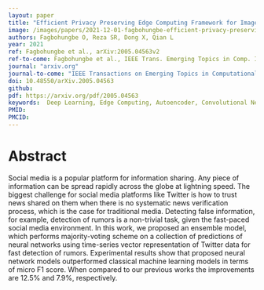 ```yaml
---
layout: paper
title: "Efficient Privacy Preserving Edge Computing Framework for Image Classification"
image: /images/papers/2021-12-01-fagbohungbe-efficient-privacy-preserving-edge.png
authors: Fagbohungbe O, Reza SR, Dong X, Qian L
year: 2021
ref: Fagbohungbe et al., arXiv:2005.04563v2
ref-to-come: Fagbohungbe et al., IEEE Trans. Emerging Topics in Comp. Intelli. (accepted)
journal: "arxiv.org"
journal-to-come: "IEEE Transactions on Emerging Topics in Computational Intelligence"
doi: 10.48550/arXiv.2005.04563
github:
pdf: https://arxiv.org/pdf/2005.04563
keywords:  Deep Learning, Edge Computing, Autoencoder, Convolutional Neural Network, Internet of Things
PMID: 
PMCID: 
---
```


# Abstract

Social media is a popular platform for information sharing. Any piece of information can be spread rapidly across the globe at lightning speed. The biggest challenge for social media platforms like Twitter is how to trust news shared on them when there is no systematic news verification process, which is the case for traditional media. Detecting false information, for example, detection of rumors is a non-trivial task, given the fast-paced social media environment. In this work, we proposed an ensemble model, which performs majority-voting scheme on a collection of predictions of neural networks using time-series vector representation of Twitter data for fast detection of rumors. Experimental results show that proposed neural network models outperformed classical machine learning models in terms of micro F1 score. When compared to our previous works the improvements are 12.5% and 7.9%, respectively.


